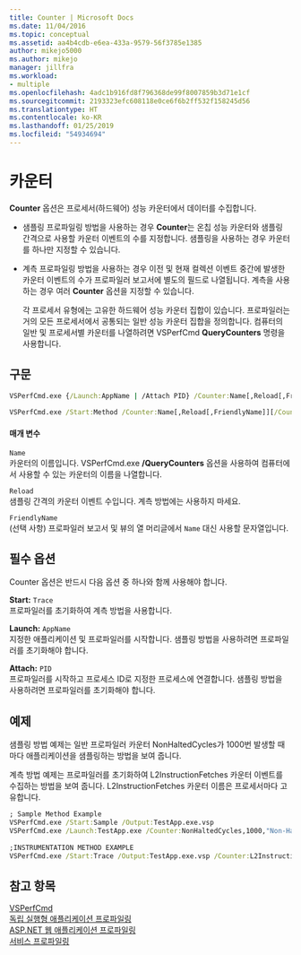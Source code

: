 ```yaml
---
title: Counter | Microsoft Docs
ms.date: 11/04/2016
ms.topic: conceptual
ms.assetid: aa4b4cdb-e6ea-433a-9579-56f3785e1385
author: mikejo5000
ms.author: mikejo
manager: jillfra
ms.workload:
- multiple
ms.openlocfilehash: 4adc1b916fd8f796368de99f8007859b3d71e1cf
ms.sourcegitcommit: 2193323efc608118e0ce6f6b2ff532f158245d56
ms.translationtype: HT
ms.contentlocale: ko-KR
ms.lasthandoff: 01/25/2019
ms.locfileid: "54934694"
---
```

# <a name="counter"></a>카운터
**Counter** 옵션은 프로세서(하드웨어) 성능 카운터에서 데이터를 수집합니다.  
  
- 샘플링 프로파일링 방법을 사용하는 경우 **Counter**는 온칩 성능 카운터와 샘플링 간격으로 사용할 카운터 이벤트의 수를 지정합니다. 샘플링을 사용하는 경우 카운터를 하나만 지정할 수 있습니다.  
  
- 계측 프로파일링 방법을 사용하는 경우 이전 및 현재 컬렉션 이벤트 중간에 발생한 카운터 이벤트의 수가 프로파일러 보고서에 별도의 필드로 나열됩니다. 계측을 사용하는 경우 여러 **Counter** 옵션을 지정할 수 있습니다.  
  
  각 프로세서 유형에는 고유한 하드웨어 성능 카운터 집합이 있습니다. 프로파일러는 거의 모든 프로세서에서 공통되는 일반 성능 카운터 집합을 정의합니다. 컴퓨터의 일반 및 프로세서별 카운터를 나열하려면 VSPerfCmd **QueryCounters** 명령을 사용합니다.  
  
## <a name="syntax"></a>구문  
  
```cmd  
VSPerfCmd.exe {/Launch:AppName | /Attach PID} /Counter:Name[,Reload[,FriendlyName]][Options]  
```  
  
```cmd  
VSPerfCmd.exe /Start:Method /Counter:Name[,Reload[,FriendlyName]][/Counter:Name[,Reload[,FriendlyName]]][Options]  
```  
  
#### <a name="parameters"></a>매개 변수  
 `Name`  
 카운터의 이름입니다. VSPerfCmd.exe **/QueryCounters** 옵션을 사용하여 컴퓨터에서 사용할 수 있는 카운터의 이름을 나열합니다.  
  
 `Reload`  
 샘플링 간격의 카운터 이벤트 수입니다. 계측 방법에는 사용하지 마세요.  
  
 `FriendlyName`  
 (선택 사항) 프로파일러 보고서 및 뷰의 열 머리글에서 `Name` 대신 사용할 문자열입니다.  
  
## <a name="required-options"></a>필수 옵션  
 Counter 옵션은 반드시 다음 옵션 중 하나와 함께 사용해야 합니다.  
  
 **Start:** `Trace`  
 프로파일러를 초기화하여 계측 방법을 사용합니다.  
  
 **Launch:** `AppName`  
 지정한 애플리케이션 및 프로파일러를 시작합니다. 샘플링 방법을 사용하려면 프로파일러를 초기화해야 합니다.  
  
 **Attach:** `PID`  
 프로파일러를 시작하고 프로세스 ID로 지정한 프로세스에 연결합니다. 샘플링 방법을 사용하려면 프로파일러를 초기화해야 합니다.  
  
## <a name="example"></a>예제  
 샘플링 방법 예제는 일반 프로파일러 카운터 NonHaltedCycles가 1000번 발생할 때마다 애플리케이션을 샘플링하는 방법을 보여 줍니다.  
  
 계측 방법 예제는 프로파일러를 초기화하여 L2InstructionFetches 카운터 이벤트를 수집하는 방법을 보여 줍니다. L2InstructionFetches 카운터 이름은 프로세서마다 고유합니다.  
  
```cmd  
; Sample Method Example  
VSPerfCmd.exe /Start:Sample /Output:TestApp.exe.vsp  
VSPerfCmd.exe /Launch:TestApp.exe /Counter:NonHaltedCycles,1000,"Non-Halted Cycles"  
  
;INSTRUMENTATION METHOD EXAMPLE  
VSPerfCmd.exe /Start:Trace /Output:TestApp.exe.vsp /Counter:L2InstructionFetches,,"L2 Cache Instruction Fetches"  
```  
  
## <a name="see-also"></a>참고 항목  
 [VSPerfCmd](../profiling/vsperfcmd.md)   
 [독립 실행형 애플리케이션 프로파일링](../profiling/command-line-profiling-of-stand-alone-applications.md)   
 [ASP.NET 웹 애플리케이션 프로파일링](../profiling/command-line-profiling-of-aspnet-web-applications.md)   
 [서비스 프로파일링](../profiling/command-line-profiling-of-services.md)